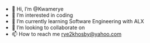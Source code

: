 - 👋 Hi, I’m @Kwamerye
- 👀 I’m interested in coding
- 🌱 I’m currently learning Software Engineering with ALX
- 💞️ I’m looking to collaborate on 
- 📫 How to reach me rye2khosby@yahoo.com

<!---
Kwamerye/Kwamerye is a ✨ special ✨ repository because its `README.md` (this file) appears on your GitHub profile.
You can click the Preview link to take a look at your changes.
--->
